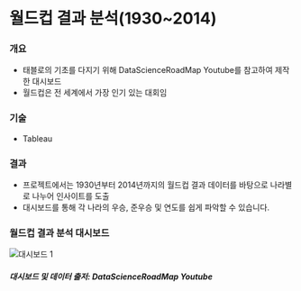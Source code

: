 #  월드컵 결과 분석(1930~2014)

### 개요

- 태블로의 기초를 다지기 위해 DataScienceRoadMap Youtube를 참고하여 제작한 대시보드
- 월드컵은 전 세계에서 가장 인기 있는 대회임

### 기술
- Tableau

### 결과
- 프로젝트에서는 1930년부터 2014년까지의 월드컵 결과 데이터를 바탕으로 나라별로 나누어 인사이트를 도출
- 대시보드를 통해 각 나라의 우승, 준우승 및 연도를 쉽게 파악할 수 있습니다.


### 월드컵 결과 분석 대시보드
![대시보드 1](https://user-images.githubusercontent.com/109095108/235031550-234287b1-9b60-4df2-b8e7-ab7f6da1adce.png)

##### 대시보드 및 데이터 출저: DataScienceRoadMap Youtube



